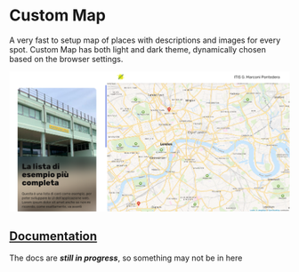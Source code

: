 # Custom Map
A very fast to setup map of places with descriptions and images for every spot.
Custom Map has both light and dark theme, dynamically chosen based on the browser settings.

<img src="./docs/screenshot.png" alt="Home screenshot">

## [Documentation](./docs/documentation.md)
The docs are __*still in progress*__, so something may not be in here
